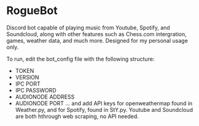 # RogueBot
Discord bot capable of playing music from Youtube, Spotify, and Soundcloud, along with other features such as Chess.com intergration, games, weather data, and much more. Designed for my personal usage only. 

To run, edit the bot_config file with the following structure: 
* TOKEN
* VERSION
* IPC PORT
* IPC PASSWORD
* AUDIONODE ADDRESS
* AUDIONODE PORT
... and add API keys for openweathermap found in Weather.py, and for Spotify, found in StY.py. Youtube and Soundcloud are both hthrough web scraping, no API needed. 
